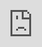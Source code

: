 ```yaml
---
title: Soy tempeh
featured_image: tempeh-rect.jpg
---
```


# What is it?

Tempeh is an Indonesian fermented food product originally made out of soy beans and a fungus called rhizopus. During the fermentation process, the spores of the fungus develop and its mycelium grows around the soybeans, breaking down their molecules. This process changes the properties of soybeans and makes them more digestible for our body, allowing us to absorb all the proteins available, and making tempeh as high in protein as meat. The taste evokes aromas of mushroom, nut and yeast.

![](tempeh-cooked-01.jpg)


# What do we need to make it?

## Ingredients (for ~375 g of tempeh)

- 250 g soybeans
- ​1⁄4 tablespoon of tempeh starter (rhizopus)
- 1 tablespoon of vinegar

![Organic soybeans, rhizopus & rice vinegar](process-01.jpg)

## Material

- Something to wrap the soybeans together, this can be plastic wrap, a zipper lock freezer bag or a mould
- An incubator, or a any other place that provides a constant temperature of about 30°C

# How to make it?

The following process takes about 30 hours.

## Remove the hulls

- Soak the soybeans in water overnight or cook for 20 minutes
- Massage them in a basin to remove the hulls
- Remove the hulls from the water (by pouring the water from the basin, the hulls will come out first)
- Repeat until there are almost no hulls left

![Cooking facilitates and accelerates the removal of the hulls](process-02.jpg)
![A little massage does the trick](process-03.jpg)
![Much easier than expected, isn't it?](process-04.jpg)

!!! notes "Why remove the hulls?"
    The hulls of the soybeans prevent a good growth of the fungi and lead to bad tempeh.

## Cook the soybeans

- In a pot of boiling water: add a tablespoon of vinegar and cook the soybeans for 25 minutes
- Drain the soybeans in a colander and rinse briefly with water

![A tablespoon of vinegar helps keep bad bacteria away](process-05.jpg)

## Innoculate the rhizopus

- Dry the soybeans very well (we use kitchen towels, but some use fans) and let them cool to room temperature
- Add 1⁄4 tablespoon of tempeh starter (rhizopus) and mix well

![Drying the soybeans well allows the rhizopus to grow quickly](process-06.jpg)
![1⁄4 tablespoon of tempeh starter (rhizopus)](process-07.jpg)
![Can you see the spores?](process-08.jpg)

## Shape the tempeh

- Put the enhanced soybeans in plastic wrap, a zipper lock freezer bag or a mould
- Make sure that the soybeans are well compacted (that there is not too much space between them)
- Using a needle or a toothpick, make small holes on all sides to allow the rhizopus to breathe


![](process-09.jpg)
![The tempeh are ready to go into the incubator](process-11.jpg)


## Let it incubate

- Put your growing tempeh in the incubator
- Let your tempeh ferment for 24-30 hours at ~30°C

!!! notes "When can I see if it works?"
    Nothing visible happens in the first 15 hours. Then a white and cloudy feel takes over, which is a very good sign.

## Tempeh is ready

Take the tempeh out of the incubator when the rhizopus has grown all around the soybean, turning it into a compact white block. Yaaay, fresh tempeh!

![](tempeh-mould-rect-01.jpg)

<div class="embed-container"><iframe src="https://player.vimeo.com/video/539084999?color=ffffff&title=0&byline=0&portrait=0" style="position:absolute;top:0;left:0;width:100%;height:100%;" frameborder="0" allow="autoplay; fullscreen; picture-in-picture" allowfullscreen></iframe></div><script src="https://player.vimeo.com/api/player.js"></script>

## Storage

Fresh tempeh can be stored in the refrigerator for up to one week. Freezing is also an option to keep it longer but it is so good that we usually eat it in a few days, no need for preservation techniques in the club.


![](tempeh-cooked-02.jpg)
